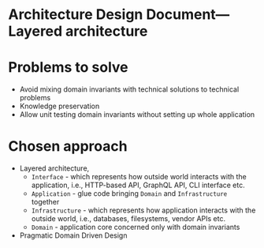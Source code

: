 # Architecture Design Document—Layered architecture

# Problems to solve
* Avoid mixing domain invariants with technical solutions to technical problems 
* Knowledge preservation
* Allow unit testing domain invariants without setting up whole application

# Chosen approach
* Layered architecture, 
  * `Interface` - which represents how outside world interacts with the application, i.e., HTTP-based API, GraphQL API, CLI interface etc.
  * `Application` - glue code bringing `Domain` and `Infrastructure` together
  * `Infrastructure` - which represents how application interacts with the outside world, i.e., databases, filesystems, vendor APIs etc. 
  * `Domain` - application core concerned only with domain invariants 
* Pragmatic Domain Driven Design